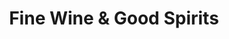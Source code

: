 ---
title: "Fine Wine & Good Spirits"
url: /harrisburg/fine-wine-und-good-spirits-north-3rd-street/
shop: Spirituosen
---